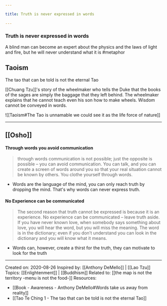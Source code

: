 ```yaml
---
title: Truth is never expressed in words 
---
```

### Truth is never expressed in words
A blind man can become an expert about the physics and the laws of light and fire, but he will never understand what it is #metaphor 

## Taoism

The tao that can be told 
is not the eternal Tao 

[[Chuang Tzu]]'s story of the wheelmaker who tells the Duke that the books of the sages are simply the baggage that they left behind. The wheelmaker explains that he cannot teach even his son how to make wheels. Wisdom cannot be conveyed in words.

![[Taoism#The Tao is unnamable we could see it as the life force of nature]]

-------------------
## [[Osho]]
#### Through words you avoid communication 
 > through words communication is not possible; just the opposite is possible – you can avoid communication. You can talk, and you can create a screen of words around you so that your real situation cannot be known by others. You clothe yourself through words.
- Words are the language of the mind, you can only reach truth by dropping the mind. That's why words can never express truth. 

#### No Experience can be communicated
> The second reason that truth cannot be expressed is because it is an experience. No experience can be communicated – leave truth aside. If you have never known love, when somebody says something about love, you will hear the word, but you will miss the meaning. The word is in the dictionary; even if you don’t understand you can look in the dictionary and you will know what it means.
- Words can, however, create a thirst for the truth, they can motivate to look for the truth

-------------------

Created on: 2020-08-26
Inspired by: [[Anthony DeMello]] | [[Lao Tzu]]
Topics: [[Enlightenment]] | [[Buddhism]]
Related to: [[the map is not the territory -menu is not the food-]] 
Resources:
- [[Book - Awareness - Anthony DeMello#Words take us away from reality]]
- [[Tao Te Ching 1 - The tao that can be told is not the eternal Tao]]

